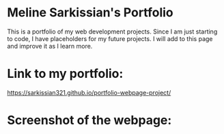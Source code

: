 # Meline Sarkissian's Portfolio
This is a portfolio of my web development projects. Since I am just starting to code, I have placeholders for my future projects. I will add to this page and improve it as I learn more.

# Link to my portfolio:
https://sarkissian321.github.io/portfolio-webpage-project/

# Screenshot of the webpage: